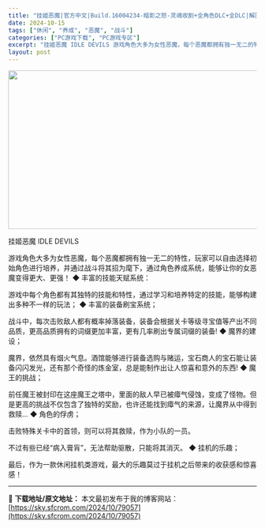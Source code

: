 ```yaml
---
title: "挂姬恶魔|官方中文|Build.16004234-暗影之怒-灵魂收割+全角色DLC+全DLC|解压即撸|"
date: 2024-10-15
tags: ["休闲", "养成", "恶魔", "战斗"]
categories: ["PC游戏下载", "PC游戏专区"]
excerpt: "挂姬恶魔 IDLE DEVILS 游戏角色大多为女性恶魔，每个恶魔都拥有独一无二的特性，玩家可以自由选择初始角色进行培养，并通过战斗将其招为麾下，通过角色养成系统，能够让你的女恶魔变得更大、更强！ ◆ 丰富的技能天赋系统： 游戏中每个角色都有其独特的技能和特性，通过学习和培养特定的技能，能够构建出多&hellip;"
layout: post
---
```


<img class="aligncenter size-full wp-image-79045" src="https://sky.sfcrom.com/wp-content/uploads/2024/10/2024101509353593.webp" alt="" width="570" height="321" />

挂姬恶魔 IDLE DEVILS

游戏角色大多为女性恶魔，每个恶魔都拥有独一无二的特性，玩家可以自由选择初始角色进行培养，并通过战斗将其招为麾下，通过角色养成系统，能够让你的女恶魔变得更大、更强！
◆ 丰富的技能天赋系统：

游戏中每个角色都有其独特的技能和特性，通过学习和培养特定的技能，能够构建出多种不一样的玩法；
◆ 丰富的装备刷宝系统；

战斗中，每次击败敌人都有概率掉落装备，装备会根据关卡等级寻宝值等产出不同品质，更高品质拥有的词缀更加丰富，更有几率刷出专属词缀的装备!
◆ 魔界的建设；

魔界，依然具有烟火气息。酒馆能够进行装备选购与赌运，宝石商人的宝石能让装备闪闪发光，还有那个奇怪的炼金室，总是能制作出让人惊喜和意外的东西!
◆ 魔王的挑战；

前任魔王被封印在这座魔王之塔中，里面的敌人早已被瘴气侵蚀，变成了怪物。但是更高的挑战不仅包含了独特的奖励，也许还能找到瘴气的来源，让魔界从中得到救赎…
◆ 角色的俘虏；

击败特殊关卡中的首领，则可以将其救赎，作为小队的一员。

不过有些已经“病入膏肓”，无法帮助驱散，只能将其消灭。
◆ 挂机的乐趣；

最后，作为一款休闲挂机类游戏，最大的乐趣莫过于挂机之后带来的收获感和惊喜感！

---
📖 **下载地址/原文地址：** 本文最初发布于我的博客网站：[https://sky.sfcrom.com/2024/10/79057](https://sky.sfcrom.com/2024/10/79057)
